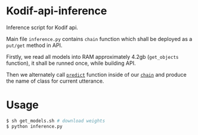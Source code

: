 # Kodif-api-inference
Inference script for Kodif api. 

Main file ```inference.py``` contains ```chain``` function which shall be deployed as a ```put/get``` method in API.

Firstly, we read all models into RAM approximately 4.2gb (```get_objects``` function), it shall be runned once, while building API.


Then we alternately call [```predict```](https://github.com/SanzharMrz/kodif-api-inference/blob/94d6d840c04d2660efdc257c8930f059267cfa94/inference.py#L44) function inside of our [```chain```](https://github.com/SanzharMrz/kodif-api-inference/blob/94d6d840c04d2660efdc257c8930f059267cfa94/inference.py#L73) and produce the name of class for current utterance.

# Usage
```bash
$ sh get_models.sh # download weights
$ python inference.py
```
